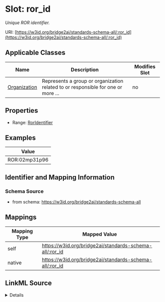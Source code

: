 

# Slot: ror_id


_Unique ROR identifier._





URI: [https://w3id.org/bridge2ai/standards-schema-all/:ror_id](https://w3id.org/bridge2ai/standards-schema-all/:ror_id)



<!-- no inheritance hierarchy -->





## Applicable Classes

| Name | Description | Modifies Slot |
| --- | --- | --- |
| [Organization](Organization.md) | Represents a group or organization related to or responsible for one or more ... |  no  |







## Properties

* Range: [RorIdentifier](RorIdentifier.md)






## Examples

| Value |
| --- |
| ROR:02mp31p96 |

## Identifier and Mapping Information







### Schema Source


* from schema: https://w3id.org/bridge2ai/standards-schema-all




## Mappings

| Mapping Type | Mapped Value |
| ---  | ---  |
| self | https://w3id.org/bridge2ai/standards-schema-all/:ror_id |
| native | https://w3id.org/bridge2ai/standards-schema-all/:ror_id |




## LinkML Source

<details>
```yaml
name: ror_id
description: Unique ROR identifier.
examples:
- value: ROR:02mp31p96
from_schema: https://w3id.org/bridge2ai/standards-schema-all
rank: 1000
values_from:
- ROR
alias: ror_id
domain_of:
- Organization
range: ror_identifier

```
</details>